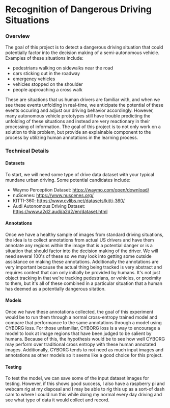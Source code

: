 # Recognition of Dangerous Driving Situations

### Overview
The goal of this project is to detect a dangerous driving situation that could potentially factor into the decision making of a semi-autonomous vehicle. Examples of these situations include:
  - pedestrians walking on sidewalks near the road
  - cars sticking out in the roadway
  - emergency vehicles
  - vehicles stopped on the shoulder
  - people approaching a cross walk
    
These are situations that us human drivers are familiar with, and when we see these events unfolding in real-time, we anticipate the potential of these events occuring and adjust our driving behavior accordingly. However, many autonomous vehicle prototypes still have trouble predicting the unfolding of these situations and instead are very reactionary in their processing of information. The goal of this project is to not only work on a solution to this problem, but provide an explainable component to the process by utilizing human annotations in the learning process.

### Technical Details

#### Datasets
To start, we will need some type of drive data dataset with your typical mundane urban driving. Some potential candidates include:
  - Waymo Perception Dataset: https://waymo.com/open/download/
  - nuScenes: https://www.nuscenes.org/
  - KITTI-360: https://www.cvlibs.net/datasets/kitti-360/
  - Audi Autonomous Driving Dataset: https://www.a2d2.audi/a2d2/en/dataset.html
    
#### Annotations
Once we have a healthy sample of images from standard driving situations, the idea is to collect annotations from actual US drivers and have them annotate any regions within the image that is a potential danger or is a situation that should factor into the decision making of the driver. We will need several 100's of these so we may look into getting some outside assistance on making these annotations. Additionally the annotations are very important because the actual thing being tracked is very abstract and requires context that can only initially be provided by humans. It's not just object tracking in that we're tracking pedestrians, or vehicles, or proximity to them, but it's all of these combined in a particular situation that a human has deemed as a potentially dangerous sitation. 

#### Models
Once we have these annotations collected, the goal of this experiment would be to run them through a normal cross-entropy trained model and compare that performance to the same annotations through a model using CYBORG loss. For those unfamiliar, CYBORG loss is a way to encourage a model to look at image regions that have been judged to be salient by humans. Because of this, the hypothesis would be to see how well CYBORG may perform over traditional cross entropy with these human annotated images. Additionally, CYBORG tends to not need as much input images and annotations as other models so it seems like a good choice for this project.

#### Testing
To test the model, we can save some of the input dataset images for testing. However, if this shows good success, I also have a raspberry pi and webcam rig at my disposal and I may be able to rig this up as a sort-of dash cam to where I could run this while doing my normal every day driving and see what type of data it would collect and record.
